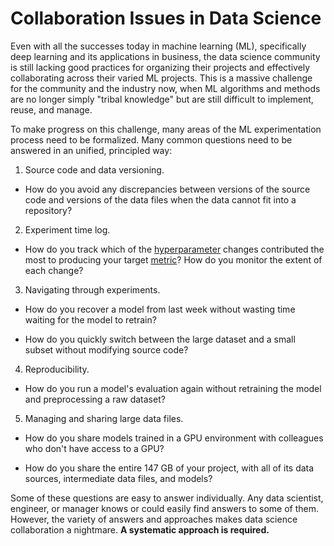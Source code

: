 # Collaboration Issues in Data Science

Even with all the successes today in machine learning (ML), specifically deep
learning and its applications in business, the data science community is still
lacking good practices for organizing their projects and effectively
collaborating across their varied ML projects. This is a massive challenge for
the community and the industry now, when ML algorithms and methods are no longer
simply "tribal knowledge" but are still difficult to implement, reuse, and
manage.

To make progress on this challenge, many areas of the ML experimentation process
need to be formalized. Many common questions need to be answered in an unified,
principled way:

1. Source code and data versioning.

- How do you avoid any discrepancies between versions of the source code and
  versions of the data files when the data cannot fit into a repository?

2. Experiment time log.

- How do you track which of the
  [hyperparameter](<https://en.wikipedia.org/wiki/Hyperparameter_(machine_learning)>)
  changes contributed the most to producing your target
  [metric](/doc/command-reference/metrics)? How do you monitor the extent of
  each change?

3. Navigating through experiments.

- How do you recover a model from last week without wasting time waiting for the
  model to retrain?

- How do you quickly switch between the large dataset and a small subset without
  modifying source code?

4. Reproducibility.

- How do you run a model's evaluation again without retraining the model and
  preprocessing a raw dataset?

5. Managing and sharing large data files.

- How do you share models trained in a GPU environment with colleagues who don't
  have access to a GPU?

- How do you share the entire 147 GB of your project, with all of its data
  sources, intermediate data files, and models?

Some of these questions are easy to answer individually. Any data scientist,
engineer, or manager knows or could easily find answers to some of them.
However, the variety of answers and approaches makes data science collaboration
a nightmare. **A systematic approach is required.**
